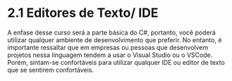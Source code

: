 # 2.1 Editores de Texto/ IDE
A enfase desse curso será a parte básica do C#, portanto, você poderá utilizar qualquer ambiente de desenvolvimento que preferir. 
No entanto, é importante ressaltar que em empresas ou pessoas que desenvolvem projetos nessa linguagem tendem a usar o Visual Studio ou o VSCode.
Porém, sintam-se confortáveis para utilizar qualquer IDE ou editor de texto que se sentirem confortáveis.